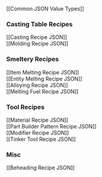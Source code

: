 [[Common JSON Value Types]]  

### Casting Table Recipes
[[Casting Recipe JSON]]  
[[Molding Recipe JSON]]  

### Smeltery Recipes
[[Item Melting Recipe JSON]]  
[[Entity Melting Recipe JSON]]  
[[Alloying Recipe JSON]]  
[[Melting Fuel Recipe JSON]]  

### Tool Recipes
[[Material Recipe JSON]]  
[[Part Builder Pattern Recipe JSON]]  
[[Modifier Recipe JSON]]  
[[Tinker Tool Recipe JSON]]  

### Misc
[[Beheading Recipe JSON]]  